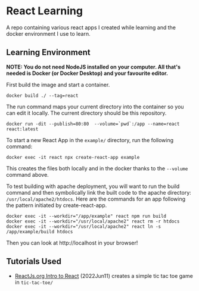# React Learning

A repo containing various react apps I created while learning and the docker environment I use to learn.

## Learning Environment

**NOTE: You do not need NodeJS installed on your computer. All that's needed is Docker (or Docker Desktop) and your favourite editor.**

First build the image and start a container.

```
docker build ./ --tag=react
```

The run command maps your current directory into the container so you can edit it locally. The current directory should be this repository.

```
docker run -dit --publish=80:80  --volume=`pwd`:/app --name=react react:latest
```

To start a new React App in the `example/` directory, run the following command:

```
docker exec -it react npx create-react-app example
```

This creates the files both locally and in the docker thanks to the `--volume` command above.

To test building with apache deployment, you will want to run the build command and then symbolically link the built code to the apache directory: `/usr/local/apache2/htdocs`. Here are the commands for an app following the pattern initiated by create-react-app.

```
docker exec -it --workdir="/app/example" react npm run build
docker exec -it --workdir="/usr/local/apache2" react rm -r htdocs
docker exec -it --workdir="/usr/local/apache2" react ln -s /app/example/build htdocs
```

Then you can look at http://localhost in your browser!

## Tutorials Used

- [ReactJs.org Intro to React](https://reactjs.org/tutorial/tutorial.html) (2022Jun11) creates a simple tic tac toe game in `tic-tac-toe/`
